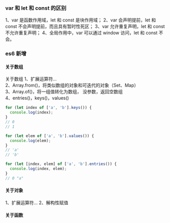 ### var 和 let 和 const 的区别

1、var 是函数作用域，let 和 const 是块作用域； 2、var 会声明提前，let 和 const 不会声明提前，而且具有暂时性死区； 3、var 允许重复声明，let 和 const 不允许重复声明； 4、全局作用中，var 可以通过 window 访问，let 和 const 不会。

### es6 新增

#### 关于数组

关于数组 1、扩展运算符...  
2、Array.from()，将类似数组的对象和可迭代的对象（Set、Map）  
3、Array.of()，将一组值转化为数组， 没参数，返回空数组  
4、entries()，keys()，values()

```js
for (let index of ['a', 'b'].keys()) {
  console.log(index);
}
// 0
// 1

for (let elem of ['a', 'b'].values()) {
  console.log(elem);
}
// 'a'
// 'b'

for (let [index, elem] of ['a', 'b'].entries()) {
  console.log(index, elem);
}
// 0 "a"
```
#### 关于对象

1、扩展运算符...
2、解构性赋值


#### 关于函数

